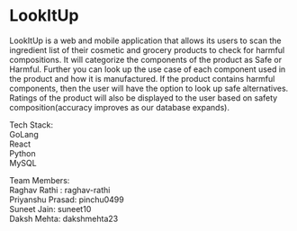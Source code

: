 # LookItUp
LookItUp is a web and mobile application that allows its users to scan the ingredient list of their cosmetic and grocery products to check for harmful compositions. It will categorize the components of the product as Safe or Harmful. Further you can look up the use case of each component used in the product and how it is manufactured. If the product contains harmful components, then the user will have the option to look up safe alternatives.
Ratings of the product will also be displayed to the user based on safety composition(accuracy improves as our database expands).


Tech Stack:<br>
GoLang<br> React<br> Python<br> MySQL

Team Members:<br>
Raghav Rathi : raghav-rathi <br>
Priyanshu Prasad: pinchu0499 <br>
Suneet Jain: suneet10 <br>
Daksh Mehta: dakshmehta23 <br>

